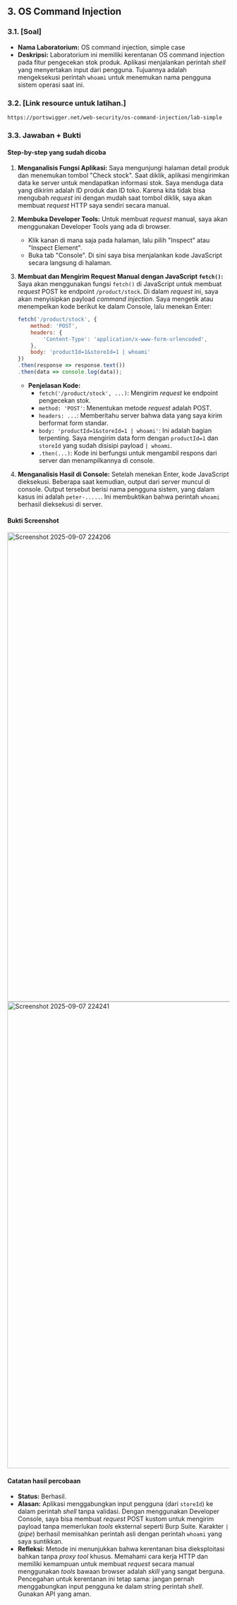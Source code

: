 ## 3. OS Command Injection

### 3.1. [Soal]

-   **Nama Laboratorium:** OS command injection, simple case
-   **Deskripsi:** Laboratorium ini memiliki kerentanan OS command injection pada fitur pengecekan stok produk. Aplikasi menjalankan perintah *shell* yang menyertakan input dari pengguna. Tujuannya adalah mengeksekusi perintah `whoami` untuk menemukan nama pengguna sistem operasi saat ini.

### 3.2. [Link resource untuk latihan.]

`https://portswigger.net/web-security/os-command-injection/lab-simple`

### 3.3. Jawaban + Bukti

#### Step-by-step yang sudah dicoba

1.  **Menganalisis Fungsi Aplikasi:** Saya mengunjungi halaman detail produk dan menemukan tombol "Check stock". Saat diklik, aplikasi mengirimkan data ke server untuk mendapatkan informasi stok. Saya menduga data yang dikirim adalah ID produk dan ID toko. Karena kita tidak bisa mengubah *request* ini dengan mudah saat tombol diklik, saya akan membuat *request* HTTP saya sendiri secara manual.

2.  **Membuka Developer Tools:** Untuk membuat *request* manual, saya akan menggunakan Developer Tools yang ada di browser.
    -   Klik kanan di mana saja pada halaman, lalu pilih "Inspect" atau "Inspect Element".
    -   Buka tab "Console". Di sini saya bisa menjalankan kode JavaScript secara langsung di halaman.

3.  **Membuat dan Mengirim Request Manual dengan JavaScript `fetch()`:** Saya akan menggunakan fungsi `fetch()` di JavaScript untuk membuat *request* POST ke endpoint `/product/stock`. Di dalam *request* ini, saya akan menyisipkan payload *command injection*. Saya mengetik atau menempelkan kode berikut ke dalam Console, lalu menekan Enter:
    ```javascript
    fetch('/product/stock', {
        method: 'POST',
        headers: {
            'Content-Type': 'application/x-www-form-urlencoded',
        },
        body: 'productId=1&storeId=1 | whoami'
    })
    .then(response => response.text())
    .then(data => console.log(data));
    ```
    -   **Penjelasan Kode:**
        -   `fetch('/product/stock', ...)`: Mengirim *request* ke endpoint pengecekan stok.
        -   `method: 'POST'`: Menentukan metode *request* adalah POST.
        -   `headers: ...`: Memberitahu server bahwa data yang saya kirim berformat form standar.
        -   `body: 'productId=1&storeId=1 | whoami'`: Ini adalah bagian terpenting. Saya mengirim data form dengan `productId=1` dan `storeId` yang sudah disisipi payload `| whoami`.
        -   `.then(...)`: Kode ini berfungsi untuk mengambil respons dari server dan menampilkannya di console.

4.  **Menganalisis Hasil di Console:** Setelah menekan Enter, kode JavaScript dieksekusi. Beberapa saat kemudian, output dari server muncul di console. Output tersebut berisi nama pengguna sistem, yang dalam kasus ini adalah `peter-.....`. Ini membuktikan bahwa perintah `whoami` berhasil dieksekusi di server.

#### Bukti Screenshot

<img width="1919" height="1063" alt="Screenshot 2025-09-07 224206" src="https://github.com/user-attachments/assets/20627c49-c36e-42f7-8ab5-1ee31869a984" />


<img width="1887" height="1057" alt="Screenshot 2025-09-07 224241" src="https://github.com/user-attachments/assets/0d3f8ecb-11bc-4ab2-a574-1bcd662254d1" />


#### Catatan hasil percobaan

-   **Status:** Berhasil.
-   **Alasan:** Aplikasi menggabungkan input pengguna (dari `storeId`) ke dalam perintah *shell* tanpa validasi. Dengan menggunakan Developer Console, saya bisa membuat *request* POST kustom untuk mengirim payload tanpa memerlukan *tools* eksternal seperti Burp Suite. Karakter `|` (*pipe*) berhasil memisahkan perintah asli dengan perintah `whoami` yang saya suntikkan.
-   **Refleksi:** Metode ini menunjukkan bahwa kerentanan bisa dieksploitasi bahkan tanpa *proxy tool* khusus. Memahami cara kerja HTTP dan memiliki kemampuan untuk membuat *request* secara manual menggunakan *tools* bawaan browser adalah *skill* yang sangat berguna. Pencegahan untuk kerentanan ini tetap sama: jangan pernah menggabungkan input pengguna ke dalam string perintah *shell*. Gunakan API yang aman.
